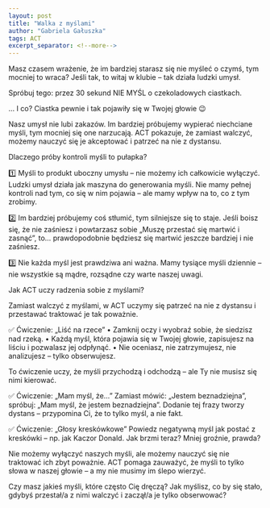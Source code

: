 ```yaml
---
layout: post
title: "Walka z myślami"
author: "Gabriela Gałuszka"
tags: ACT
excerpt_separator: <!--more-->
---
```

Masz czasem wrażenie, że im bardziej starasz się nie myśleć o czymś, tym mocniej to wraca? Jeśli tak, to witaj w klubie – tak działa ludzki umysł. <!--more-->

Spróbuj tego: przez 30 sekund NIE MYŚL o czekoladowych ciastkach.

… I co? Ciastka pewnie i tak pojawiły się w Twojej głowie 😉

Nasz umysł nie lubi zakazów. Im bardziej próbujemy wypierać niechciane myśli, tym mocniej się one narzucają. ACT pokazuje, że zamiast walczyć, możemy nauczyć się je akceptować i patrzeć na nie z dystansu.

Dlaczego próby kontroli myśli to pułapka?

1️⃣ Myśli to produkt uboczny umysłu – nie możemy ich całkowicie wyłączyć.
Ludzki umysł działa jak maszyna do generowania myśli. Nie mamy pełnej kontroli nad tym, co się w nim pojawia – ale mamy wpływ na to, co z tym zrobimy.

2️⃣ Im bardziej próbujemy coś stłumić, tym silniejsze się to staje.
Jeśli boisz się, że nie zaśniesz i powtarzasz sobie „Muszę przestać się martwić i zasnąć”, to… prawdopodobnie będziesz się martwić jeszcze bardziej i nie zaśniesz.

3️⃣ Nie każda myśl jest prawdziwa ani ważna.
Mamy tysiące myśli dziennie – nie wszystkie są mądre, rozsądne czy warte naszej uwagi.

Jak ACT uczy radzenia sobie z myślami?

Zamiast walczyć z myślami, w ACT uczymy się patrzeć na nie z dystansu i przestawać traktować je tak poważnie.

✅ Ćwiczenie: „Liść na rzece”
	•	Zamknij oczy i wyobraź sobie, że siedzisz nad rzeką.
	•	Każdą myśl, która pojawia się w Twojej głowie, zapisujesz na liściu i pozwalasz jej odpłynąć.
	•	Nie oceniasz, nie zatrzymujesz, nie analizujesz – tylko obserwujesz.

To ćwiczenie uczy, że myśli przychodzą i odchodzą – ale Ty nie musisz się nimi kierować.

✅ Ćwiczenie: „Mam myśl, że…”
Zamiast mówić: „Jestem beznadziejna”, spróbuj: „Mam myśl, że jestem beznadziejna”.
Dodanie tej frazy tworzy dystans – przypomina Ci, że to tylko myśl, a nie fakt.

✅ Ćwiczenie: „Głosy kreskówkowe”
Powiedz negatywną myśl jak postać z kreskówki – np. jak Kaczor Donald. Jak brzmi teraz? Mniej groźnie, prawda?

Nie możemy wyłączyć naszych myśli, ale możemy nauczyć się nie traktować ich zbyt poważnie. ACT pomaga zauważyć, że myśli to tylko słowa w naszej głowie – a my nie musimy im ślepo wierzyć.

Czy masz jakieś myśli, które często Cię dręczą? Jak myślisz, co by się stało, gdybyś przestał/a z nimi walczyć i zaczął/a je tylko obserwować?